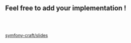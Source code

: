 <!--s-->

## Feel free to add your implementation ! 
<br>
<br>

[symfony-craft/slides](https://github.com/symfony-craft/slides)
